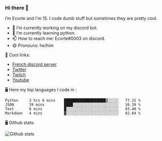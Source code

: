 ### Hi there 👋
I’m Ecorte and I'm 15.
I code dumb stuff but sometimes they are pretty cool.

- 🔭 I’m currently working on my discord bot.
- 🌱 I’m currently learning python.
- 📫 How to reach me: Ecorte#0003 on discord.
- 😄 Pronouns: he/him

🔗 Cool links:

- [French discord server](https://discord.gg/8bpy2PC)
- [Twitter](https://twitter.com/Ecorteyt)
- [Twitch](https://www.twitch.tv/ecorte)
- [Youtube](https://www.youtube.com/channel/UCOLeHMtMSE4w6jpFGh1AAdA)

🖥️ Here my top languages I code in :

<!--START_SECTION:waka-->
```text
Python     3 hrs 6 mins    ███████████████████▒░░░░░   77.31 % 
JSON       39 mins         ████░░░░░░░░░░░░░░░░░░░░░   16.39 % 
Text       8 mins          █░░░░░░░░░░░░░░░░░░░░░░░░   03.40 % 
Markdown   4 mins          ▓░░░░░░░░░░░░░░░░░░░░░░░░   02.04 % 
```
<!--END_SECTION:waka-->

🖥️ Github stats:

![Github stats](https://github-readme-stats.vercel.app/api?username=Ecorte&theme=dark&count_private=true)
